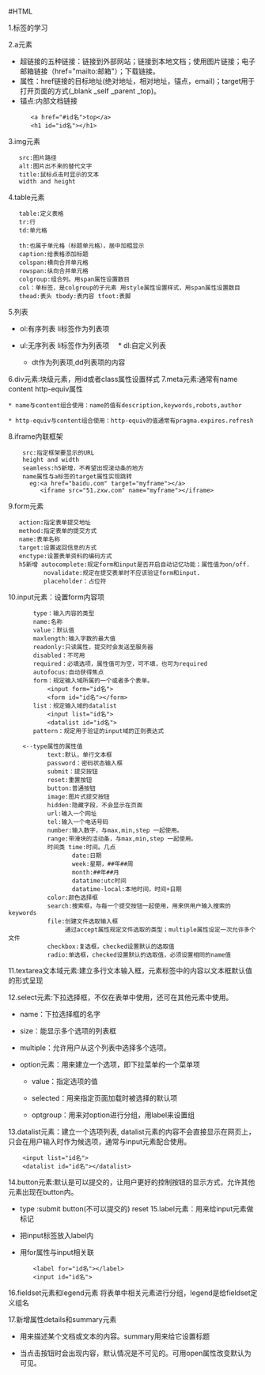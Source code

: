 #HTML

1.标签的学习

2.a元素
  
  * 超链接的五种链接：链接到外部网站；链接到本地文档；使用图片链接；电子邮箱链接（href="mailto:邮箱"）；下载链接。
  * 属性：href链接的目标地址(绝对地址，相对地址，锚点，email)；target用于打开页面的方式(_blank _self _parent _top)。
  * 锚点:内部文档链接
    ```
       <a href="#id名">top</a>
       <h1 id="id名"></h1>
    ```

3.img元素
``` 
   src:图片路径
   alt:图片出不来的替代文字
   title:鼠标点击时显示的文本
   width and height
```

4.table元素
```
   table:定义表格
   tr:行
   td:单元格

   th:也属于单元格（标题单元格），居中加粗显示
   caption:给表格添加标题
   colspan:横向合并单元格
   rowspan:纵向合并单元格
   colgroup:组合列。用span属性设置数目
   col：单标签，是colgroup的子元素 用style属性设置样式，用span属性设置数目
   thead:表头 tbody:表内容 tfoot:表脚
```

5.列表

  * ol:有序列表
	    li标签作为列表项
  * ul:无序列表
	    li标签作为列表项
　* dl:自定义列表
	    
    * dt作为列表项,dd列表项的内容 
    
6.div元素:块级元素，用id或者class属性设置样式
7.meta元素:通常有name content http-equiv属性
    
    * name与content组合使用：name的值有description,keywords,robots,author

    * http-equiv与content组合使用：http-equiv的值通常有pragma.expires.refresh

8.iframe内联框架
```
    src:指定框架要显示的URL
    height and width
    seamless:h5新增，不希望出现滚动条的地方
    name属性与a标签的target属性实现跳转
      eg:<a href="baidu.com" target="myframe"></a>
         <iframe src="51.zxw.com" name="myframe"></iframe>
```

9.form元素
```
   action:指定表单提交地址
   method:指定表单的提交方式
   name:表单名称
   target:设置返回信息的方式
   enctype:设置表单资料的编码方式
   h5新增 autocomplete:规定form和input是否开启自动记忆功能；属性值为on/off.
          novalidate:规定在提交表单时不应该验证form和input.
          placeholder：占位符
```

10.input元素：设置form内容项
```
	   type：输入内容的类型
	   name:名称
	   value：默认值
	   maxlength:输入字数的最大值
	   readonly:只读属性，提交时会发送至服务器
	   disabled：不可用
	   required：必填选项，属性值可为空，可不填，也可为required
	   autofocus:自动获得焦点
	   form：规定输入域所属的一个或者多个表单。
	       <input form="id名">
	       <form id="id名"></form>
	   list：规定输入域的datalist
	       <input list="id名">
	       <datalist id="id名">
	   pattern：规定用于验证的input域的正则表达式
```

```
	<--type属性的属性值
		   text:默认，单行文本框
		   password：密码状态输入框
		   submit：提交按钮
		   reset:重置按钮
		   button:普通按钮
		   image:图片式提交按钮
		   hidden:隐藏字段，不会显示在页面
		   url:输入一个网址
		   tel:输入一个电话号码
		   number:输入数字，与max,min,step 一起使用。
		   range:带滑块的活动条，与max,min,step 一起使用。
		   时间类 time:时间。几点
		          date:日期
		          week:星期，##年##周
		          month:##年##月
		          datatime:utc时间
		          datatime-local:本地时间，时间+日期
		   color:颜色选择框
		   search:搜索框，与每一个提交按钮一起使用，用来供用户输入搜索的keywords
		   file:创建文件选取输入框
		        通过accept属性规定文件选取的类型；multiple属性设定一次允许多个文件
		   checkbox:复选框，checked设置默认的选取值
		   radio:单选框，checked设置默认的选取值，必须设置相同的name值
```

11.textarea文本域元素:建立多行文本输入框，元素标签中的内容以文本框默认值的形式呈现

12.select元素:下拉选择框，不仅在表单中使用，还可在其他元素中使用。
	
  * name：下拉选择框的名字
	
  * size：能显示多个选项的列表框
	
  * multiple：允许用户从这个列表中选择多个选项。
	
  * option元素：用来建立一个选项，即下拉菜单的一个菜单项
	   
    * value：指定选项的值
    
	* selected：用来指定页面加载时被选择的默认项
    
    * optgroup：用来对option进行分组，用label来设置组	

13.datalist元素：建立一个选项列表, datalist元素的内容不会直接显示在网页上，只会在用户输入时作为候选项，通常与input元素配合使用。
```
    <input list="id名">
    <datalist id="id名"></datalist>
```

14.button元素:默认是可以提交的，让用户更好的控制按钮的显示方式，允许其他元素出现在button内。
   
   * type :submit  button(不可以提交的) reset
15.label元素：用来给input元素做标记
  
  * 把input标签放入label内
  
  * 用for属性与input相关联
```
       <label for="id名"></label>
       <input id="id名">
```

16.fieldset元素和legend元素
  将表单中相关元素进行分组，legend是给fieldset定义组名

17.新增属性details和summary元素
  
  * 用来描述某个文档或文本的内容。summary用来给它设置标题
  
  * 当点击按钮时会出现内容，默认情况是不可见的。可用open属性改变默认为可见。




